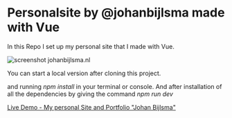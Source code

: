 # Personalsite by @johanbijlsma made with Vue

In this Repo I set up my personal site that I made with Vue.

![screenshot johanbijlsma.nl](http://johanbijlsma.cmshost.nl/screenshot1.png)

You can start a local version after cloning this project.

and running _npm install_ in your terminal or console. And after installation of all the dependencies by giving the command _npm run dev_

[Live Demo - My personal Site and Portfolio "Johan Bijlsma"](http://johanbijlsma.nl)